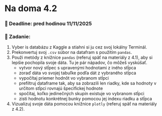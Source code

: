 # Na doma 4.2

### 📆 Deadline: pred hodinou 11/11/2025


### 🎯 Zadanie: 

1) Vyber is databázu z Kaggle a stiahni si ju cez svoj lokálny Terminál.
2) Prekonvertuj svoj `.csv` súbor na datafram s použitím `pandas`.
3) Použi metódy z knižnice `pandas` (referuj späť na materiály z 4.1), aby si lepšie pochopila svoje dáta. Tu je pár nápadov, čo môžeš vyskúšať.
    - vytvor nový stĺpec s upravenými hodnotami z iného stĺpca
    - zoraď dáta vo svojej tabuľke podľa dát z vybraného stĺpca
    - vypočítaj priemer hodnôt vo vybranom stĺpci
    - prefiltruj dataframe tak, aby sa zobrazili len riadky, kde sa hodnoty v určitom stĺpci rovnajú špecifickej hodnote
    - spočítaj, koľko jedinečných skupín existuje vo vybranom stĺpci
    - zisti hodnotu konkrétnej bunky pomocou jej indexu riadku a stĺpca
4) Vizualizuj svoje dáta pomocou knižnice `plotly` (referuj späť na materiály z 4.2).